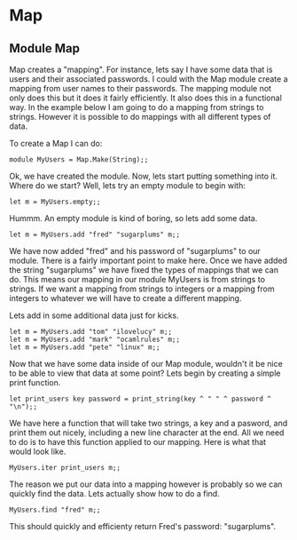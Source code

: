 <!-- ((! set title Map !)) -->

# Map
## Module Map
Map creates a "mapping". For instance, lets say I have some data that is
users and their associated passwords. I could with the Map module create
a mapping from user names to their passwords. The mapping module not
only does this but it does it fairly efficiently. It also does this in a
functional way. In the example below I am going to do a mapping from
strings to strings. However it is possible to do mappings with all
different types of data.

To create a Map I can do:

```tryocaml
module MyUsers = Map.Make(String);;
```
Ok, we have created the module. Now, lets start putting something into
it. Where do we start? Well, lets try an empty module to begin with:

```tryocaml
let m = MyUsers.empty;;
```
Hummm. An empty module is kind of boring, so lets add some data.

```tryocaml
let m = MyUsers.add "fred" "sugarplums" m;;
```
We have now added "fred" and his password of "sugarplums" to our module.
There is a fairly important point to make here. Once we have added the
string "sugarplums" we have fixed the types of mappings that we can do.
This means our mapping in our module MyUsers is from strings to strings.
If we want a mapping from strings to integers or a mapping from integers
to whatever we will have to create a different mapping.

Lets add in some additional data just for kicks.

```tryocaml
let m = MyUsers.add "tom" "ilovelucy" m;;
let m = MyUsers.add "mark" "ocamlrules" m;;
let m = MyUsers.add "pete" "linux" m;;
```
Now that we have some data inside of our Map module, wouldn't it be nice
to be able to view that data at some point? Lets begin by creating a
simple print function.

```tryocaml
let print_users key password = print_string(key ^ " " ^ password ^ "\n");;
```
We have here a function that will take two strings, a key and a pasword,
and print them out nicely, including a new line character at the end.
All we need to do is to have this function applied to our mapping. Here
is what that would look like.

```tryocaml
MyUsers.iter print_users m;;
```
The reason we put our data into a mapping however is probably so we can
quickly find the data. Lets actually show how to do a find.

```tryocaml
MyUsers.find "fred" m;;
```
This should quickly and efficienty return Fred's password: "sugarplums".


